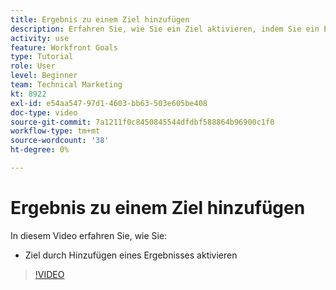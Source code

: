 ```yaml
---
title: Ergebnis zu einem Ziel hinzufügen
description: Erfahren Sie, wie Sie ein Ziel aktivieren, indem Sie ein Ergebnis hinzufügen in [!DNL Workfront Goals].
activity: use
feature: Workfront Goals
type: Tutorial
role: User
level: Beginner
team: Technical Marketing
kt: 8922
exl-id: e54aa547-97d1-4603-bb63-503e605be408
doc-type: video
source-git-commit: 7a1211f0c8450845544dfdbf588864b96900c1f0
workflow-type: tm+mt
source-wordcount: '38'
ht-degree: 0%

---
```


# Ergebnis zu einem Ziel hinzufügen

In diesem Video erfahren Sie, wie Sie:

* Ziel durch Hinzufügen eines Ergebnisses aktivieren

>[!VIDEO](https://video.tv.adobe.com/v/335194/?quality=12&learn=on)
